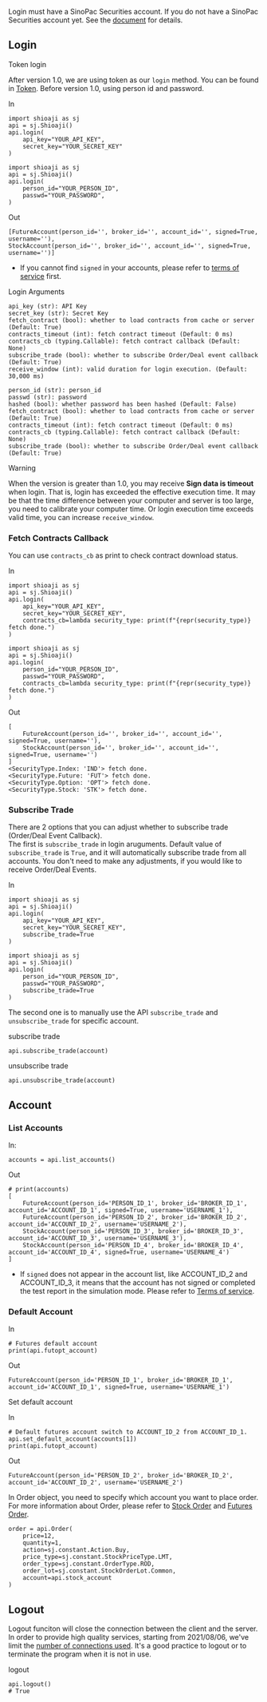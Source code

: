 Login must have a SinoPac Securities account. If you do not have a SinoPac Securities account yet. See the [document](../prepare/open_account/) for details.

## Login

Token login

After version 1.0, we are using token as our `login` method. You can be found in [Token](../prepare/token/). Before version 1.0, using person id and password.

In

```
import shioaji as sj
api = sj.Shioaji()
api.login(
    api_key="YOUR_API_KEY", 
    secret_key="YOUR_SECRET_KEY"
)

```

```
import shioaji as sj
api = sj.Shioaji()
api.login(
    person_id="YOUR_PERSON_ID", 
    passwd="YOUR_PASSWORD",
)

```

Out

```
[FutureAccount(person_id='', broker_id='', account_id='', signed=True, username=''),
StockAccount(person_id='', broker_id='', account_id='', signed=True, username='')]

```

- If you cannot find `signed` in your accounts, please refer to [terms of service](../prepare/terms/) first.

Login Arguments

```
api_key (str): API Key
secret_key (str): Secret Key
fetch_contract (bool): whether to load contracts from cache or server (Default: True)
contracts_timeout (int): fetch contract timeout (Default: 0 ms)
contracts_cb (typing.Callable): fetch contract callback (Default: None)
subscribe_trade (bool): whether to subscribe Order/Deal event callback (Default: True)
receive_window (int): valid duration for login execution. (Default: 30,000 ms)

```

```
person_id (str): person_id
passwd (str): password
hashed (bool): whether password has been hashed (Default: False)
fetch_contract (bool): whether to load contracts from cache or server (Default: True)
contracts_timeout (int): fetch contract timeout (Default: 0 ms)
contracts_cb (typing.Callable): fetch contract callback (Default: None)
subscribe_trade (bool): whether to subscribe Order/Deal event callback (Default: True)

```

Warning

When the version is greater than 1.0, you may receive **Sign data is timeout** when login. That is, login has exceeded the effective execution time. It may be that the time difference between your computer and server is too large, you need to calibrate your computer time. Or login execution time exceeds valid time, you can increase `receive_window`.

### Fetch Contracts Callback

You can use `contracts_cb` as print to check contract download status.

In

```
import shioaji as sj
api = sj.Shioaji()
api.login(
    api_key="YOUR_API_KEY", 
    secret_key="YOUR_SECRET_KEY", 
    contracts_cb=lambda security_type: print(f"{repr(security_type)} fetch done.")
)

```

```
import shioaji as sj
api = sj.Shioaji()
api.login(
    person_id="YOUR_PERSON_ID", 
    passwd="YOUR_PASSWORD", 
    contracts_cb=lambda security_type: print(f"{repr(security_type)} fetch done.")
)

```

Out

```
[
    FutureAccount(person_id='', broker_id='', account_id='', signed=True, username=''),
    StockAccount(person_id='', broker_id='', account_id='', signed=True, username='')
]
<SecurityType.Index: 'IND'> fetch done.
<SecurityType.Future: 'FUT'> fetch done.
<SecurityType.Option: 'OPT'> fetch done.
<SecurityType.Stock: 'STK'> fetch done.

```

### Subscribe Trade

There are 2 options that you can adjust whether to subscribe trade (Order/Deal Event Callback).\
The first is `subscribe_trade` in login aruguments. Default value of `subscribe_trade` is `True`, and it will automatically subscribe trade from all accounts. You don't need to make any adjustments, if you would like to receive Order/Deal Events.

In

```
import shioaji as sj
api = sj.Shioaji()
api.login(
    api_key="YOUR_API_KEY", 
    secret_key="YOUR_SECRET_KEY", 
    subscribe_trade=True
)

```

```
import shioaji as sj
api = sj.Shioaji()
api.login(
    person_id="YOUR_PERSON_ID", 
    passwd="YOUR_PASSWORD", 
    subscribe_trade=True
)

```

The second one is to manually use the API `subscribe_trade` and `unsubscribe_trade` for specific account.

subscribe trade

```
api.subscribe_trade(account)

```

unsubscribe trade

```
api.unsubscribe_trade(account)

```

## Account

### List Accounts

In:

```
accounts = api.list_accounts()

```

Out

```
# print(accounts)
[
    FutureAccount(person_id='PERSON_ID_1', broker_id='BROKER_ID_1', account_id='ACCOUNT_ID_1', signed=True, username='USERNAME_1'), 
    FutureAccount(person_id='PERSON_ID_2', broker_id='BROKER_ID_2', account_id='ACCOUNT_ID_2', username='USERNAME_2'), 
    StockAccount(person_id='PERSON_ID_3', broker_id='BROKER_ID_3', account_id='ACCOUNT_ID_3', username='USERNAME_3'), 
    StockAccount(person_id='PERSON_ID_4', broker_id='BROKER_ID_4', account_id='ACCOUNT_ID_4', signed=True, username='USERNAME_4')
]

```

- If `signed` does not appear in the account list, like ACCOUNT_ID_2 and ACCOUNT_ID_3, it means that the account has not signed or completed the test report in the simulation mode. Please refer to [Terms of service](../prepare/terms/).

### Default Account

In

```
# Futures default account
print(api.futopt_account)

```

Out

```
FutureAccount(person_id='PERSON_ID_1', broker_id='BROKER_ID_1', account_id='ACCOUNT_ID_1', signed=True, username='USERNAME_1')

```

Set default account

In

```
# Default futures account switch to ACCOUNT_ID_2 from ACCOUNT_ID_1. 
api.set_default_account(accounts[1])
print(api.futopt_account)

```

Out

```
FutureAccount(person_id='PERSON_ID_2', broker_id='BROKER_ID_2', account_id='ACCOUNT_ID_2', username='USERNAME_2')

```

In Order object, you need to specify which account you want to place order. For more information about Order, please refer to [Stock Order](../order/Stock/) and [Futures Order](../order/FutureOption/).

```
order = api.Order(
    price=12, 
    quantity=1, 
    action=sj.constant.Action.Buy, 
    price_type=sj.constant.StockPriceType.LMT, 
    order_type=sj.constant.OrderType.ROD, 
    order_lot=sj.constant.StockOrderLot.Common, 
    account=api.stock_account
)

```

## Logout

Logout funciton will close the connection between the client and the server.\
In order to provide high quality services, starting from 2021/08/06, we've limit the [number of connections used](../limit/). It's a good practice to logout or to terminate the program when it is not in use.

logout

```
api.logout()
# True

```
